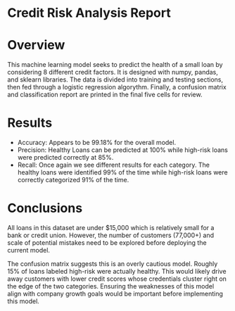# Credit Risk Analysis Report

# Overview
This machine learning model seeks to predict the health of a small loan by considering 8 different credit factors. It is designed with numpy, pandas, and sklearn libraries.  The data is divided into training and testing sections, then fed through a logistic regression algorythm. Finally, a confusion matrix and classification report are printed in the final five cells for review.

# Results
- Accuracy: Appears to be 99.18% for the overall model. 
- Precision: Healthy Loans can be predicted at 100% while high-risk loans were predicted correctly at 85%.
- Recall: Once again we see different results for each category. The healthy loans were identified 99% of the time while high-risk loans were correctly categorized 91% of the time.

# Conclusions
All loans in this dataset are under $15,000 which is relatively small for a bank or credit union. However, the number of customers (77,000+) and scale of potential mistakes need to be explored before deploying the current model. 

 The confusion matrix suggests this is an overly cautious model. Roughly 15% of loans labeled high-risk were actually healthy. This would likely drive away customers with lower credit scores whose credentials cluster right on the edge of the two categories. Ensuring the weaknesses of this model align with company growth goals would be important before implementing this model.

